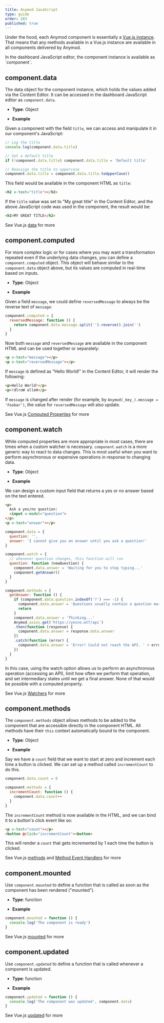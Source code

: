 ```yaml
---
title: Anymod JavaScript
type: guide
order: 203
published: true
---
```


Under the hood, each Anymod component is essentially a [Vue.js instance](https://vuejs.org/v2/guide/instance.html). That means that any methods available in a Vue.js instance are available in all components delivered by Anymod.

<p class="tip">In the dashboard JavaScript editor, the component instance is available as `component`.</p>

## component.data

The data object for the component instance, which holds the values added via the Content Editor.  It can be accessed in the dashboard JavaScript editor as `component.data`.

- **Type**: Object

- **Example**

Given a component with the field `title`, we can access and manipulate it in our component's JavaScript:

```js
// Log the title
console.log(component.data.title)

// Set a default title
if (!component.data.title) component.data.title = 'Default title'

// Reassign the title to uppercase
component.data.title = component.data.title.toUpperCase()
```

This field would be available in the component HTML as `title`:

```html
<h2 v-text="title"></h2>
```

If the `title` value was set to "My great title" in the Content Editor, and the above JavaScript code was used in the component, the result would be:

```html
<h2>MY GREAT TITLE</h2>
```

See Vue.js [data](https://vuejs.org/v2/api/#data) for more

## component.computed

For more complex logic or for cases where you may want a transformation repeated even if the underlying data changes, you can define a `component.computed` object.  This object will behave similar to the `component.data` object above, but its values are computed in real-time based on inputs.

- **Type**: Object

- **Example**

Given a field `message`, we could define `reversedMessage` to always be the reverse text of `message`:

```js
component.computed = {
  reversedMessage: function () {
    return component.data.message.split('').reverse().join('')
  }
}
```

Now both `message` and `reversedMessage` are available in the component HTML and can be used together or separately:

```html
<p v-text="message"></p>
<p v-text="reversedMessage"></p>
```

If `message` is defined as "Hello World!" in the Content Editor, it will render the following:

```html
<p>Hello World!</p>
<p>!dlroW olleH</p>
```
If `message` is changed after render (for example, by `Anymod(_key_).message = 'Foobar')`, the value for `reversedMessage` will also update.

See Vue.js [Computed Properties](https://vuejs.org/v2/guide/computed.html#Computed-Properties) for more

## component.watch

While computed properties are more appropriate in most cases, there are times when a custom watcher is necessary. `component.watch` is a more generic way to react to data changes. This is most useful when you want to perform asynchronous or expensive operations in response to changing data.

- **Type**: Object

- **Example**

We can design a custom input field that returns a yes or no answer based on the text entered.

```html
<p>
  Ask a yes/no question:
  <input v-model="question">
</p>
<p v-text="answer"></p>
```
```js
component.data = {
  question: '',
  answer: 'I cannot give you an answer until you ask a question!'
}

component.watch = {
  // whenever question changes, this function will run
  question: function (newQuestion) {
    component.data.answer = 'Waiting for you to stop typing...'
    component.getAnswer()
  }
}

component.methods = {
  getAnswer: function () {
    if (component.data.question.indexOf('?') === -1) {
      component.data.answer = 'Questions usually contain a question mark. ;-)'
      return
    }
    component.data.answer = 'Thinking...'
    Anymod.axios.get('https://yesno.wtf/api')
    .then(function (response) {
      component.data.answer = response.data.answer
    })
    .catch(function (error) {
      component.data.answer = 'Error! Could not reach the API. ' + error
    })
  }
}
```

In this case, using the watch option allows us to perform an asynchronous operation (accessing an API), limit how often we perform that operation, and set intermediary states until we get a final answer. None of that would be possible with a computed property.

See Vue.js [Watchers](https://vuejs.org/v2/guide/computed.html#Watchers) for more

## component.methods

The `component.methods` object allows methods to be added to the component that are accessible directly in the component HTML. All methods have their `this` context automatically bound to the component.

- **Type**: Object

- **Example**

Say we have a `count` field that we want to start at zero and increment each time a button is clicked. We can set up a method called `incrementCount` to do this.

```js
component.data.count = 0

component.methods = {
  incrementCount: function () {
    component.data.count++
  }
}
```

The `incrementCount` method is now available in the HTML, and we can bind it to a button's click event like so:

```html
<p v-text="count"></p>
<button @click="incrementCount"><button>
```

This will render a `count` that gets incremented by 1 each time the button is clicked.

See Vue.js [methods](https://vuejs.org/v2/api/#methods) and [Method Event Handlers](https://vuejs.org/v2/guide/events.html) for more

## component.mounted

Use `component.mounted` to define a function that is called as soon as the component has been rendered ("mounted").

- **Type**: function

- **Example**

```js
component.mounted = function () {
  console.log('The component is ready')
}
```

See Vue.js [mounted](https://vuejs.org/v2/api/#mounted) for more

## component.updated

Use `component.updated` to define a function that is called whenever a component is updated.

- **Type**: function

- **Example**

```js
component.updated = function () {
  console.log('The component was updated', component.data)
}
```

See Vue.js [updated](https://vuejs.org/v2/api/#updated) for more
